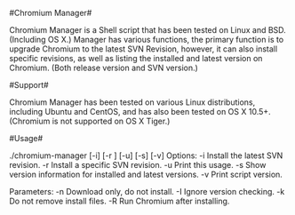 #Chromium Manager#

Chromium Manager is a Shell script that has been tested on Linux and BSD. (Including OS X.)
Manager has various functions, the primary function is to upgrade Chromium to the latest
SVN Revision, however, it can also install specific revisions, as well as listing the installed
and latest version on Chromium. (Both release version and SVN version.)

#Support#

Chromium Manager has been tested on various Linux distributions, including Ubuntu and CentOS, 
and has also been tested on OS X 10.5+. (Chromium is not supported on OS X Tiger.)

#Usage#

./chromium-manager [-i] [-r <revision>] [-u] [-s] [-v] <parameters>
Options:
-i                      Install the latest SVN revision.
-r <revision>           Install a specific SVN revision.
-u                      Print this usage.
-s                      Show version information for installed and latest versions.
-v                      Print script version.

Parameters:
-n                      Download only, do not install.
-I                      Ignore version checking.
-k                      Do not remove install files.
-R                      Run Chromium after installing.
